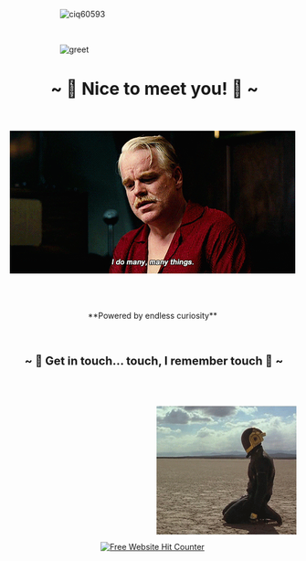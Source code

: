 &emsp; &emsp; &emsp; &emsp; &emsp;  ![ciq60593](https://github.com/TankEngine-ish/TankEngine-ish/assets/131184681/0d012ea0-b2b6-44ff-b1be-2ec4d232394e)

<br />

&emsp; &emsp; &emsp; &emsp; &emsp; ![greet](https://github.com/TankEngine-ish/TankEngine-ish/assets/131184681/41030361-5ccb-4c7f-b076-5280e7797da5)


<h2 align="center" style="font-size: 30px"> ~ 📇 Nice to meet you! 📇 ~</h2>
<br />

<p align="center">
  <img src="hoffman.gif" alt="animated" />
</p>
<br />
<br />

<p align="center">
**Powered by endless curiosity**
</p>

<br />

<h2 align="center" style="font-size: 20px"> ~ 📝 Get in touch... touch, I remember touch 📝 ~</h2>

<br />
<br />
<br />

<img align="right" alt="GIF" src="daftPunk.gif">

<br />
<br />
<br />
<br />
<br />
<br />
<br />
<br />
<br />
<br />
<br />
<br />
<br />
<br />



<div align='center'><a href='https://www.free-website-hit-counter.com'><img src='https://www.free-website-hit-counter.com/c.php?d=9&id=157178&s=16' border='0' alt='Free Website Hit Counter'></a><br / ><small><a href='https://www.free-website-hit-counter.com'></div>



